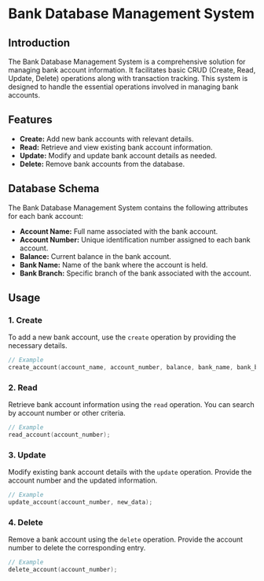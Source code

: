 # Bank Database Management System

## Introduction
The Bank Database Management System is a comprehensive solution for managing bank account information. It facilitates basic CRUD (Create, Read, Update, Delete) operations along with transaction tracking. This system is designed to handle the essential operations involved in managing bank accounts.

## Features
- **Create:** Add new bank accounts with relevant details.
- **Read:** Retrieve and view existing bank account information.
- **Update:** Modify and update bank account details as needed.
- **Delete:** Remove bank accounts from the database.

## Database Schema
The Bank Database Management System contains the following attributes for each bank account:

- **Account Name:** Full name associated with the bank account.
- **Account Number:** Unique identification number assigned to each bank account.
- **Balance:** Current balance in the bank account.
- **Bank Name:** Name of the bank where the account is held.
- **Bank Branch:** Specific branch of the bank associated with the account.

## Usage

### 1. Create
To add a new bank account, use the `create` operation by providing the necessary details.

```cpp
// Example
create_account(account_name, account_number, balance, bank_name, bank_branch);
```

### 2. Read
Retrieve bank account information using the `read` operation. You can search by account number or other criteria.

```cpp
// Example
read_account(account_number);
```

### 3. Update
Modify existing bank account details with the `update` operation. Provide the account number and the updated information.

```cpp
// Example
update_account(account_number, new_data);
```

### 4. Delete
Remove a bank account using the `delete` operation. Provide the account number to delete the corresponding entry.

```cpp
// Example
delete_account(account_number);
```
